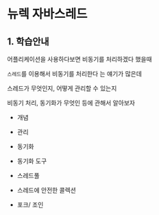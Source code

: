 # 뉴렉 자바스레드

## 1. 학습안내

어플리케이션을 사용하다보면 비동기를 처리하겠다 했을때

`스레드`를 이용해서 비동기를 처리한다 는 얘기가 많은데

스레드가 무엇인지, 어떻게 관리할 수 있는지

비동기 처리, 동기화가 무엇인 등에 관해서 알아보자

- 개념

- 관리

- 동기화

- 동기화 도구

- 스레드풀

- 스레드에 안전한 콜렉션

- 포크/ 조인
